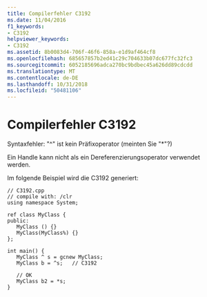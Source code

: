 ```yaml
---
title: Compilerfehler C3192
ms.date: 11/04/2016
f1_keywords:
- C3192
helpviewer_keywords:
- C3192
ms.assetid: 8b0083d4-706f-46f6-858a-e1d9af464cf8
ms.openlocfilehash: 685657857b2ed41c29c704633b07dc677fc32fc3
ms.sourcegitcommit: 6052185696adca270bc9bdbec45a626dd89cdcdd
ms.translationtype: MT
ms.contentlocale: de-DE
ms.lasthandoff: 10/31/2018
ms.locfileid: "50481106"
---
```

# <a name="compiler-error-c3192"></a>Compilerfehler C3192

Syntaxfehler: "^" ist kein Präfixoperator (meinten Sie "*"?)

Ein Handle kann nicht als ein Dereferenzierungsoperator verwendet werden.

Im folgende Beispiel wird die C3192 generiert:

```
// C3192.cpp
// compile with: /clr
using namespace System;

ref class MyClass {
public:
   MyClass () {}
   MyClass(MyClass%) {}
};

int main() {
   MyClass ^ s = gcnew MyClass;
   MyClass b = ^s;   // C3192

   // OK
   MyClass b2 = *s;
}
```